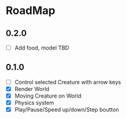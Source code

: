 # RoadMap

## 0.2.0

- [ ] Add food, model TBD

## 0.1.0

- [ ] Control selected Creature with arrow keys
- [x] Render World
- [x] Moving Creature on World
- [x] Physics system
- [x] Play/Pause/Speed up/down/Step boutton